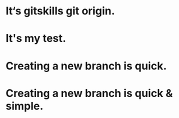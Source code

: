 # It‘s gitskills git origin.
# It's my test.
# Creating a new branch is quick.
# Creating a new branch is quick & simple.
